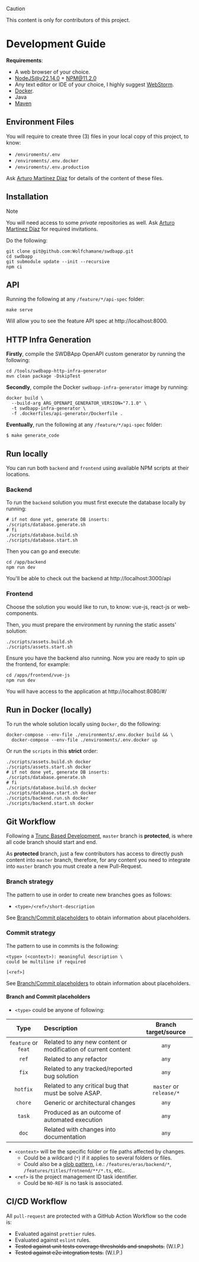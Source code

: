 > [!CAUTION]
> This content is only for contributors of this project.

# Development Guide

**Requirements**:

- A web browser of your choice.
- [NodeJS@v22.14.0](https://nodejs.org/en) + NPM@11.2.0
- Any text editor or IDE of your choice, I highly suggest [WebStorm](https://www.jetbrains.com/es-es/webstorm/).
- [Docker](https://www.docker.com/).
- Java
- [Maven](https://maven.apache.org/install.html)

## Environment Files

You will require to create three (3) files in your local copy of this project, to know:

- `/enviroments/.env`
- `/enviroments/.env.docker`
- `/enviroments/.env.production`

Ask [Arturo Martínez Díaz](mailto:arturo.martinez@amartinez.dev) for details of the content of these files.

## Installation

> [!NOTE]
> You will need access to some _private_ repositories as well.
> Ask [Arturo Martínez Díaz](mailto:arturo.martinez@amartinez.dev) for required invitations.

Do the following:

```shell
git clone git@github.com:Wolfchamane/swdbapp.git
cd swdbapp
git submodule update --init --recursive
npm ci
```

## API

Running the following at any `/feature/*/api-spec` folder:

```shell
make serve
```

Will allow you to see the feature API spec at http://localhost:8000.

## HTTP Infra Generation

**Firstly**, compile the SWDBApp OpenAPI custom generator by running the following:

```shell
cd /tools/swdbapp-http-infra-generator
mvn clean package -DskipTest
```

**Secondly**, compile the Docker `swdbapp-infra-generator` image by running:

```shell
docker build \
  --build-arg ARG_OPENAPI_GENERATOR_VERSION="7.1.0" \
  -t swdbapp-infra-generator \
  -f .dockerfiles/api-generator/Dockerfile .
```

**Eventually**, run the following at any `/feature/*/api-spec` folder:

```shell
$ make generate_code
```

## Run locally

You can run both `backend` and `frontend` using available NPM scripts at their locations.

### Backend

To run the `backend` solution you must first execute the database locally by running:

```shell
# if not done yet, generate DB inserts:
./scripts/database.generate.sh
# fi
./scripts/database.build.sh
./scripts/database.start.sh
```

Then you can go and execute:

```shell
cd /app/backend
npm run dev
```

You'll be able to check out the backend at http://localhost:3000/api

### Frontend

Choose the solution you would like to run, to know: vue-js, react-js or web-components.

Then, you must prepare the environment by running the static assets' solution:

```shell
./scripts/assets.build.sh
./scripts/assets.start.sh
```

Ensure you have the backend also running. Now you are ready to spin up the frontend, for example:

```shell
cd /apps/frontend/vue-js
npm run dev
```

You will have access to the application at http://localhost:8080/#/

## Run in Docker (locally)

To run the whole solution locally using `Docker`, do the following:

```shell
docker-compose --env-file ./environments/.env.docker build && \
  docker-compose --env-file ./environments/.env.docker up
```

Or run the `scripts` in this **strict** order:

```shell
./scripts/assets.build.sh docker
./scripts/assets.start.sh docker
# if not done yet, generate DB inserts:
./scripts/database.generate.sh
# fi
./scripts/database.build.sh docker
./scripts/database.start.sh docker
./scripts/backend.run.sh docker
./scripts/backend.start.sh docker
```

## Git Workflow

Following a [Trunc Based Development](https://trunkbaseddevelopment.com/), `master` branch is **protected**, is
where all code branch should start and end.

As **protected** branch, just a few contributors has access to directly push content into `master` branch, therefore,
for any content you need to integrate into `master` branch you must create a new Pull-Request.

### Branch strategy

The pattern to use in order to create new branches goes as follows:

- `<type>/<ref>/short-description`

See [Branch/Commit placeholders](#/branch-and-commit-placeholders) to obtain information about placeholders.

### Commit strategy

The pattern to use in commits is the following:

```text
<type> (<context>): meaningful description \
could be multiline if required

[<ref>]
```

See [Branch/Commit placeholders](#/branch-and-commit-placeholders) to obtain information about placeholders.

#### Branch and Commit placeholders

- `<type>` could be anyone of following:

| Type | Description                                                   |   Branch target/source   |
|:---:|:--------------------------------------------------------------|:------------------------:|
| `feature` or `feat` | Related to any new content or modification of current content |          `any`           |
| `ref` | Related to any refactor | `any` |
| `fix` | Related to any tracked/reported bug solution                  |          `any`           |
| `hotfix` | Related to any critical bug that must be solve ASAP.          | `master` or  `release/*` |
| `chore` | Generic or architectural changes                              |          `any`           |
| `task` | Produced as an outcome of automated execution                 |          `any`           |
| `doc` | Related with changes into documentation                       |          `any`           |

- `<context>` will be the specific folder or file paths affected by changes.
  - Could be a wildcard (`*`) if it applies to several folders or files.
  - Could also be a [glob pattern](https://en.wikipedia.org/wiki/Glob_(programming)), i.e.: `/features/eras/backend/*`, `/features/titles/frotnend/**/*.ts`, etc..
- `<ref>` is the project management ID task identifier.
  - Could be `NO-REF` is no task is associated.

## CI/CD Workflow

All `pull-request` are protected with a GitHub Action Workflow so the code is:

- Evaluated against `prettier` rules.
- Evaluated against `eslint` rules.
- ~~Tested against unit tests coverage thresholds and snapshots.~~ (W.I.P.)
- ~~Tested against e2e integration tests.~~ (W.I.P.)
